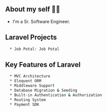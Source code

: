 ## About my self 👨‍💻

* I'm a Sr. Software Engineer.

## Laravel  Projects

```bash
  * Job Potal: Job Potal
```
## Key Features of Laravel
```bash
  * MVC Architecture
  * Eloquent ORM
  * Middleware Support
  * Database Migration & Seeding
  * Built-in Authentication & Authorization
  * Routing System
  * Payment SDK
```



